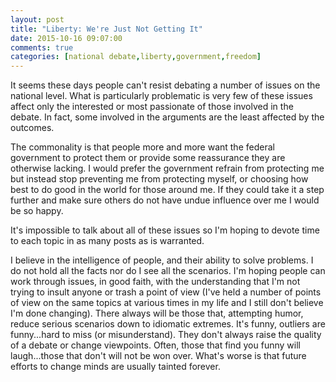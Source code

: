 ```yaml
---
layout: post
title: "Liberty: We're Just Not Getting It"
date: 2015-10-16 09:07:00
comments: true
categories: [national debate,liberty,government,freedom]
---
```

It seems these days people can't resist debating a number of issues on the national level. What is particularly problematic is very few of these issues affect only the interested or most passionate of those involved in the debate.
In fact, some involved in the arguments are the least affected by the outcomes.

The commonality is that people more and more want the federal government to protect them or provide some reassurance they are otherwise lacking. I would prefer the government refrain from protecting me but instead stop preventing me from protecting myself, or choosing how best to do good in the world for those around me. If they could take it a step further and make sure others do not have undue influence over me I would be so happy.

It's impossible to talk about all of these issues so I'm hoping to devote time to each topic in as many posts as is warranted.

I believe in the intelligence of people, and their ability to solve problems. I do not hold all the facts nor do I see all the scenarios. I'm hoping people can work through issues, in good faith, with the understanding that I'm not trying to insult anyone or trash a point of view (I've held a number of points of view on the same topics at various times in my life and I still don't believe I'm done changing).
There always will be those that, attempting humor, reduce serious scenarios down to idiomatic extremes. It's funny, outliers are funny...hard to miss (or misunderstand). They don't always raise the quality of a debate or change viewpoints.
Often, those that find you funny will laugh...those that don't will not be won over. What's worse is that future efforts to change minds are usually tainted forever.
